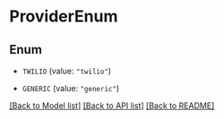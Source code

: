 # ProviderEnum

## Enum


* `TWILIO` (value: `"twilio"`)

* `GENERIC` (value: `"generic"`)


[[Back to Model list]](../README.md#documentation-for-models) [[Back to API list]](../README.md#documentation-for-api-endpoints) [[Back to README]](../README.md)


